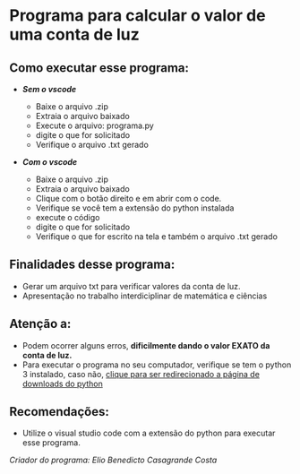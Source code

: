 # Programa para calcular o valor de uma conta de luz

## Como executar esse programa:
   - **_Sem o vscode_**
      -  Baixe o arquivo .zip
      -  Extraia o arquivo baixado
      -  Execute o arquivo: programa.py
      -  digite o que for solicitado
      -  Verifique o arquivo .txt gerado
      
   - **_Com o vscode_**
      -  Baixe o arquivo .zip
      -  Extraia o arquivo baixado
      -  Clique com o botão direito e em abrir com o code.
      -  Verifique se você tem a extensão do python instalada
      -  execute o código
      -  digite o que for solicitado
      -  Verifique o que for escrito na tela e também o arquivo .txt gerado


     

## Finalidades desse programa:
  - Gerar um arquivo txt para verificar valores da conta de luz.
  - Apresentação no trabalho interdiciplinar de matemática e ciências
 
## Atenção a:
  - Podem ocorrer alguns erros, **dificilmente dando o valor EXATO da conta de luz.**
  - Para executar o programa no seu computador, verifique se tem o python 3 instalado, caso não, [clique para ser redirecionado a página de downloads do python](https://www.python.org/downloads/)

## Recomendações:
 - Utilize o visual studio code com a extensão do python para executar esse programa.

_Criador do programa: Elio Benedicto Casagrande Costa_
